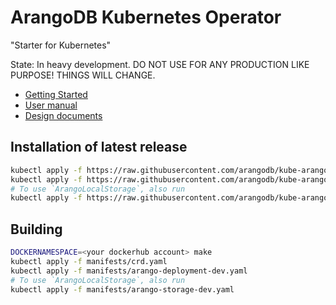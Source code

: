 # ArangoDB Kubernetes Operator

"Starter for Kubernetes"

State: In heavy development. DO NOT USE FOR ANY PRODUCTION LIKE PURPOSE! THINGS WILL CHANGE.

- [Getting Started](./docs/Manual/GettingStarted/Kubernetes/README.md)
- [User manual](./docs/Manual/Deployment/Kubernetes/README.md)
- [Design documents](./docs/design/README.md)

## Installation of latest release

```bash
kubectl apply -f https://raw.githubusercontent.com/arangodb/kube-arangodb/0.0.1/manifests/crd.yaml
kubectl apply -f https://raw.githubusercontent.com/arangodb/kube-arangodb/0.0.1/manifests/arango-deployment.yaml
# To use `ArangoLocalStorage`, also run
kubectl apply -f https://raw.githubusercontent.com/arangodb/kube-arangodb/0.0.1/manifests/arango-storage.yaml
```

## Building

```bash
DOCKERNAMESPACE=<your dockerhub account> make
kubectl apply -f manifests/crd.yaml
kubectl apply -f manifests/arango-deployment-dev.yaml
# To use `ArangoLocalStorage`, also run
kubectl apply -f manifests/arango-storage-dev.yaml
```
